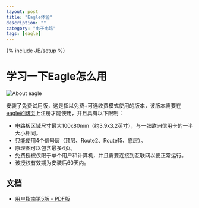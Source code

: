 ```yaml
---
layout: post
title: "Eagle体验"
description: ""
category: "电子电路"
tags: [eagle]
---
```

{% include JB/setup %}

学习一下Eagle怎么用
===================


![About eagle](http://ww4.sinaimg.cn/large/a74ecc4cjw1e0giv2azoyj.jpg) 

安装了免费试用版，这是指以免费+可选收费模式使用的版本，该版本需要在[eagle的网页](http://www.element-14.com/eagle-freemium)上注册才能使用，并且具有以下限制：

* 电路板区域尺寸最大100x80mm（约3.9x3.2英寸），与一张欧洲信用卡的一半大小相同。
* 只能使用4个信号层（顶层、Route2、Route15、底层）。
* 原理图可以包含最多4页。
* 免费授权仅限于单个用户和计算机，并且需要连接到互联网以便正常运行。
* 该授权有效期为安装后60天内。

## 文档

* [用户指南第5版 - PDF版](http://eagle.timll.com/down-load1.asp?id=692)
